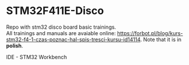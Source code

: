 # STM32F411E-Disco
Repo with stm32 disco board basic trainings.  
All trainings and manuals are avaiable online: https://forbot.pl/blog/kurs-stm32-f4-1-czas-poznac-hal-spis-tresci-kursu-id14114. Note that it is in <b>polish</b>.  

IDE - STM32 Workbench  
